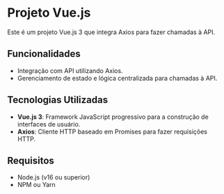 # Projeto Vue.js

Este é um projeto Vue.js 3 que integra Axios para fazer chamadas à API.

## Funcionalidades

- Integração com API utilizando Axios.
- Gerenciamento de estado e lógica centralizada para chamadas à API.

## Tecnologias Utilizadas

- **Vue.js 3**: Framework JavaScript progressivo para a construção de interfaces de usuário.
- **Axios**: Cliente HTTP baseado em Promises para fazer requisições HTTP.

## Requisitos

- Node.js (v16 ou superior)
- NPM ou Yarn
